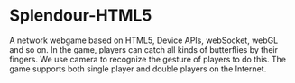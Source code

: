 # Splendour-HTML5
A network webgame based on HTML5, Device APIs, webSocket, webGL and so on. In the game, players can catch all kinds of butterflies by their fingers. We use camera to recognize the gesture of players to do this. The game supports both single player and double players on the Internet.
